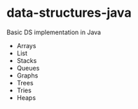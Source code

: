 # data-structures-java
Basic DS implementation in Java
- Arrays
- List
- Stacks
- Queues
- Graphs
- Trees
- Tries
- Heaps
